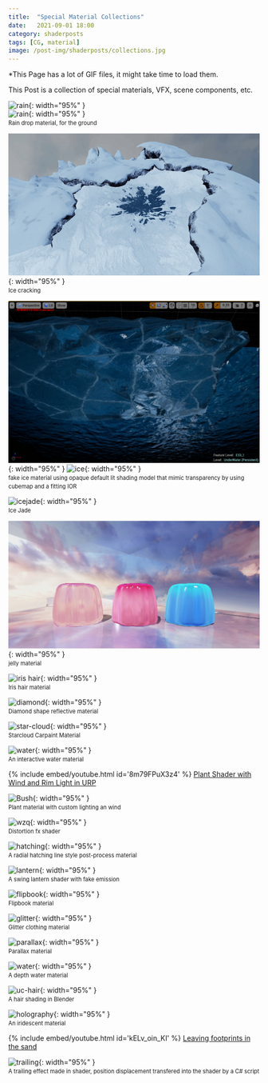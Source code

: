 ```yaml
---
title:  "Special Material Collections"
date:   2021-09-01 18:00
category: shaderposts
tags: [CG, material]
image: /post-img/shaderposts/collections.jpg
---
```

*This Page has a lot of GIF files, it might take time to load them. 
    
This Post is a collection of special materials, VFX, scene components, etc.


![rain](/post-img/shaderposts/collections/rain-ground.gif){: width="95%" }<br />
![rain](/post-img/shaderposts/collections/rain-ground2.gif){: width="95%" }<br />
<span style="font-size:0.8em;">Rain drop material, for the ground</span>

![ice-cracking](/post-img/shaderposts/collections/ice-cracking.gif){: width="95%" }<br />
<span style="font-size:0.8em;">Ice cracking</span>

![ice](/post-img/shaderposts/collections/ice-2.png){: width="95%" } ![ice](/post-img/shaderposts/collections/ice-3.png){: width="95%" }<br />
<span style="font-size:0.8em;">fake ice material using opaque default lit shading model that mimic transparency by using cubemap and a fitting IOR </span>

![icejade](/post-img/shaderposts/collections/icejade.gif){: width="95%" }<br />
<span style="font-size:0.8em;">Ice Jade</span>

![jelly](/post-img/shaderposts/collections/jelly.png){: width="95%" }<br />
<span style="font-size:0.8em;">jelly material</span>

![iris hair](/post-img/shaderposts/collections/hair.gif){: width="95%" }<br />
<span style="font-size:0.8em;">Iris hair material</span>

![diamond](/post-img/shaderposts/collections/diamond-pattern.gif){: width="95%" }<br />
<span style="font-size:0.8em;">Diamond shape reflective material</span>

![star-cloud](/post-img/shaderposts/collections/star-cloud.gif){: width="95%" }<br />
<span style="font-size:0.8em;">Starcloud Carpaint Material</span>

![water](/post-img/shaderposts/collections/uc-water.gif){: width="95%" }<br />
<span style="font-size:0.8em;">An interactive water material</span>


{% include embed/youtube.html id='8m79FPuX3z4' %}
[Plant Shader with Wind and Rim Light in URP](https://youtu.be/8m79FPuX3z4)

![Bush](/post-img/shaderposts/collections/Bush.gif){: width="95%" }<br />
<span style="font-size:0.8em;">Plant material with custom lighting an wind</span>

![wzq](/post-img/shaderposts/collections/wzq.gif){: width="95%" }<br />
<span style="font-size:0.8em;">Distortion fx shader</span>

![hatching](/post-img/shaderposts/collections/hatching.gif){: width="95%" }<br />
<span style="font-size:0.8em;">A radial hatching line style post-process material </span>

![lantern](/post-img/shaderposts/collections/lantern.gif){: width="95%" }<br />
<span style="font-size:0.8em;">A swing lantern shader with fake emission</span>

![flipbook](/post-img/shaderposts/collections/flipbook.gif){: width="95%" }<br />
<span style="font-size:0.8em;">Flipbook material</span>

![glitter](/post-img/shaderposts/collections/Glitter.gif){: width="95%" }<br />
<span style="font-size:0.8em;">Glitter clothing material</span>

![parallax](/post-img/shaderposts/collections/parallax.gif){: width="95%" }<br />
<span style="font-size:0.8em;">Parallax material</span>

![water](/post-img/shaderposts/collections/Pool.gif){: width="95%" }<br />
<span style="font-size:0.8em;">A depth water material</span>

![uc-hair](/post-img/shaderposts/collections/uc-hair.gif){: width="95%" }<br />
<span style="font-size:0.8em;">A hair shading in Blender </span>

![holography](/post-img/shaderposts/collections/Holography.gif){: width="95%" }<br />
<span style="font-size:0.8em;">An iridescent material </span>

{% include embed/youtube.html id='kELv_oin_KI' %}
[Leaving footprints in the sand](https://youtu.be/kELv_oin_KI)

![trailing](/post-img/shaderposts/collections/trailing.gif){: width="95%" }<br />
<span style="font-size:0.8em;">A trailing effect made in shader, position displacement transfered into the shader by a C# script </span>